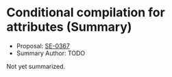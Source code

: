 # Conditional compilation for attributes (Summary)

* Proposal: [SE-0367](https://github.com/apple/swift-evolution/blob/main/proposals/0367-conditional-attributes.md)
* Summary Author: TODO

Not yet summarized.

